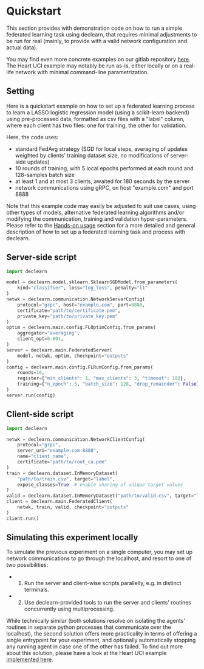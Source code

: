 # Quickstart

This section provides with demonstration code on how to run a simple federated
learning task using declearn, that requires minimal adjustments to be run for
real (mainly, to provide with a valid network configuration and actual data).

You may find even more concrete examples on our gitlab repository
[here](https://gitlab.inria.fr/magnet/declearn/declearn2/examples).
The Heart UCI example may notably be run as-is, either locally or on a
real-life network with minimal command-line parametrization.

## Setting

Here is a quickstart example on how to set up a federated learning process
to learn a LASSO logistic regression model (using a scikit-learn backend)
using pre-processed data, formatted as csv files with a "label" column,
where each client has two files: one for training, the other for validation.

Here, the code uses:

- standard FedAvg strategy (SGD for local steps, averaging of updates weighted
  by clients' training dataset size, no modifications of server-side updates)
- 10 rounds of training, with 5 local epochs performed at each round and
  128-samples batch size
- at least 1 and at most 3 clients, awaited for 180 seconds by the server
- network communications using gRPC, on host "example.com" and port 8888

Note that this example code may easily be adjusted to suit use cases, using
other types of models, alternative federated learning algorithms and/or
modifying the communication, training and validation hyper-parameters.
Please refer to the [Hands-on usage](./user-guide/usage.md) section for a more
detailed and general description of how to set up a federated learning
task and process with declearn.

## Server-side script

```python
import declearn

model = declearn.model.sklearn.SklearnSGDModel.from_parameters(
    kind="classifier", loss="log_loss", penalty="l1"
)
netwk = declearn.communication.NetworkServerConfig(
    protocol="grpc", host="example.com", port=8888,
    certificate="path/to/certificate.pem",
    private_key="path/to/private_key.pem"
)
optim = declearn.main.config.FLOptimConfig.from_params(
    aggregator="averaging",
    client_opt=0.001,
)
server = declearn.main.FederatedServer(
    model, netwk, optim, checkpoint="outputs"
)
config = declearn.main.config.FLRunConfig.from_params(
    rounds=10,
    register={"min_clients": 1, "max_clients": 3, "timeout": 180},
    training={"n_epoch": 5, "batch_size": 128, "drop_remainder": False},
)
server.run(config)
```

## Client-side script

```python
import declearn

netwk = declearn.communication.NetworkClientConfig(
    protocol="grpc",
    server_uri="example.com:8888",
    name="client_name",
    certificate="path/to/root_ca.pem"
)
train = declearn.dataset.InMemoryDataset(
    "path/to/train.csv", target="label",
    expose_classes=True  # enable sharing of unique target values
)
valid = declearn.dataset.InMemoryDataset("path/to/valid.csv", target="label")
client = declearn.main.FederatedClient(
    netwk, train, valid, checkpoint="outputs"
)
client.run()
```

## Simulating this experiment locally

To simulate the previous experiment on a single computer, you may set up
network communications to go through the localhost, and resort to one of
two possibilities:
- 1. Run the server and client-wise scripts parallelly, e.g. in distinct
     terminals.
- 2. Use declearn-provided tools to run the server and clients' routines
     concurrently using multiprocessing.

While technically similar (both solutions resolve on isolating the agents'
routines in separate python processes that communicate over the localhost),
the second solution offers more practicality in terms of offering a single
entrypoint for your experiment, and optionally automatically stopping any
running agent in case one of the other has failed.
To find out more about this solution, please have a look at the Heart UCI
example [implemented here](https://gitlab.inria.fr/magnet/declearn/declearn2/examples/heart-uci/readme.md).
